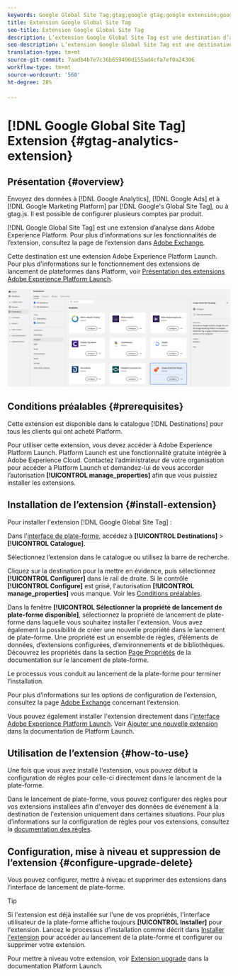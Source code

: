 ```yaml
---
keywords: Google Global Site Tag;gtag;google gtag;google extension;google gtag extension;GTAG
title: Extension Google Global Site Tag
seo-title: Extension Google Global Site Tag
description: L’extension Google Global Site Tag est une destination d’analyse à Adobe Experience Platform. Pour plus d’informations sur les fonctionnalités de l’extension, consultez la page de l’extension dans Adobe Exchange.
seo-description: L’extension Google Global Site Tag est une destination d’analyse à Adobe Experience Platform. Pour plus d’informations sur les fonctionnalités de l’extension, consultez la page de l’extension dans Adobe Exchange.
translation-type: tm+mt
source-git-commit: 7aadb4b7e7c36b659490d155ad4cfa7ef0a24306
workflow-type: tm+mt
source-wordcount: '560'
ht-degree: 28%

---
```



# [!DNL Google Global Site Tag] Extension {#gtag-analytics-extension}

## Présentation {#overview}

Envoyez des données à [!DNL Google Analytics], [!DNL Google Ads] et à [!DNL Google Marketing Platform] par [!DNL Google's Global Site Tag], ou à gtag.js. Il est possible de configurer plusieurs comptes par produit.

[!DNL Google Global Site Tag] est une extension d’analyse dans Adobe Experience Platform. Pour plus d’informations sur les fonctionnalités de l’extension, consultez la page de l’extension dans [Adobe Exchange](https://exchange.adobe.com/experiencecloud.details.101437.google-global-site-tag-gtag.html).

Cette destination est une extension Adobe Experience Platform Launch. Pour plus d&#39;informations sur le fonctionnement des extensions de lancement de plateformes dans Platform, voir [Présentation des extensions Adobe Experience Platform Launch](../launch-extensions/overview.md).

![Extension Google Global Site Tag](../../assets/catalog/analytics/gtag-analytics/catalog.png)

## Conditions préalables  {#prerequisites}

Cette extension est disponible dans le catalogue [!DNL Destinations] pour tous les clients qui ont acheté Platform.

Pour utiliser cette extension, vous devez accéder à Adobe Experience Platform Launch.  Platform Launch est une fonctionnalité gratuite intégrée à Adobe Experience Cloud. Contactez l’administrateur de votre organisation pour accéder à Platform Launch et demandez-lui de vous accorder l’autorisation **[!UICONTROL manage_properties]** afin que vous puissiez installer les extensions.

## Installation de l’extension {#install-extension}

Pour installer l&#39;extension [!DNL Google Global Site Tag] :

Dans l&#39;[interface de plate-forme](http://platform.adobe.com/), accédez à **[!UICONTROL Destinations]** > **[!UICONTROL Catalogue]**.

Sélectionnez l’extension dans le catalogue ou utilisez la barre de recherche.

Cliquez sur la destination pour la mettre en évidence, puis sélectionnez **[!UICONTROL Configurer]** dans le rail de droite. Si le contrôle **[!UICONTROL Configure]** est grisé, l&#39;autorisation **[!UICONTROL manage_properties]** vous manque. Voir les [Conditions préalables](#prerequisites).

Dans la fenêtre **[!UICONTROL Sélectionner la propriété de lancement de plate-forme disponible]**, sélectionnez la propriété de lancement de plate-forme dans laquelle vous souhaitez installer l&#39;extension. Vous avez également la possibilité de créer une nouvelle propriété dans le lancement de plate-forme. Une propriété est un ensemble de règles, d’éléments de données, d’extensions configurées, d’environnements et de bibliothèques. Découvrez les propriétés dans la section [Page Propriétés](https://experienceleague.adobe.com/docs/launch/using/reference/admin/companies-and-properties.html#properties-page) de la documentation sur le lancement de plate-forme.

Le processus vous conduit au lancement de la plate-forme pour terminer l’installation.

Pour plus d’informations sur les options de configuration de l’extension, consultez la page [Adobe Exchange](https://exchange.adobe.com/experiencecloud.details.101437.google-global-site-tag-gtag.html) concernant l’extension.

Vous pouvez également installer l&#39;extension directement dans l&#39;[interface Adobe Experience Platform Launch](https://launch.adobe.com/). Voir [Ajouter une nouvelle extension](https://experienceleague.adobe.com/docs/launch/using/reference/manage-resources/extensions/overview.html?lang=en#add-a-new-extension) dans la documentation de Platform Launch.

## Utilisation de l’extension {#how-to-use}

Une fois que vous avez installé l&#39;extension, vous pouvez début la configuration de règles pour celle-ci directement dans le lancement de la plate-forme.

Dans le lancement de plate-forme, vous pouvez configurer des règles pour vos extensions installées afin d&#39;envoyer des données de événement à la destination de l&#39;extension uniquement dans certaines situations. Pour plus d’informations sur la configuration de règles pour vos extensions, consultez la [documentation des règles](https://experienceleague.adobe.com/docs/launch/using/reference/manage-resources/rules.html).

## Configuration, mise à niveau et suppression de l’extension {#configure-upgrade-delete}

Vous pouvez configurer, mettre à niveau et supprimer des extensions dans l’interface de lancement de plate-forme.

>[!TIP]
>
>Si l&#39;extension est déjà installée sur l&#39;une de vos propriétés, l&#39;interface utilisateur de la plate-forme affiche toujours **[!UICONTROL Installer]** pour l&#39;extension. Lancez le processus d&#39;installation comme décrit dans [Installer l&#39;extension](#install-extension) pour accéder au lancement de la plate-forme et configurer ou supprimer votre extension.

Pour mettre à niveau votre extension, voir [Extension upgrade](https://experienceleague.adobe.com/docs/launch/using/reference/manage-resources/extensions/extension-upgrade.html) dans la documentation Platform Launch.



